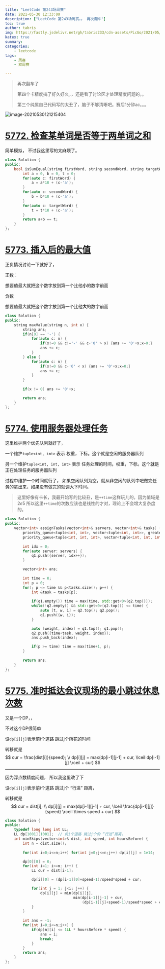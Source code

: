 ```yaml
---
title: "LeetCode 第243场周赛"
date: 2021-05-30 12:33:00
description: ["LeetCode 第243场周赛。。 再次翻车"]
toc: true
author: tabris
img: https://fastly.jsdelivr.net/gh/tabris233/cdn-assets/PicGo/2021/05/30/20210530121215.png
katex: true
summary:
categories:
    - leetcode
tags:
    - 周赛
    - 双周赛

---
```


>    再次翻车了
>
>    第四个卡精度搞了好久好久，，还是看了讨论区才处理精度问题的。。
>
>    第三个纯属自己代码写的太丑了，脑子不够清晰吧。赛后1分钟ac。。。

![image-20210530121215404](https://fastly.jsdelivr.net/gh/tabris233/cdn-assets/PicGo/2021/05/30/20210530121215.png)

# [5772. 检查某单词是否等于两单词之和](https://leetcode-cn.com/contest/weekly-contest-243/problems/check-if-word-equals-summation-of-two-words/)

简单模拟， 不过我这里写的太麻烦了。

```cpp
class Solution {
public:
    bool isSumEqual(string firstWord, string secondWord, string targetWord) {
        int a = 0, b = 0, t = 0;
        for(auto c: firstWord) {
            a = a*10 + (c-'a');
        }
        for(auto c: secondWord) {
            b = b*10 + (c-'a');
        }
        for(auto c: targetWord) {
            t = t*10 + (c-'a');
        }
        return a+b == t;
    }
};
```



# [5773. 插入后的最大值](https://leetcode-cn.com/contest/weekly-contest-243/problems/maximum-value-after-insertion/)

正负情况讨论一下就好了，

正数：

想要值最大就把这个数字放到第一个比他**小**的数字前面

负数

想要值最大就把这个数字放到第一个比他**大**的数字前面



```cpp
class Solution {
public:
    string maxValue(string n, int x) {
        string ans;
        if(n[0] == '-') {
            for(auto c: n) {
                if(x!=0 && c!='-' && c-'0' > x) {ans += '0'+x;x=0;}
                ans += c;
            }
        } else {
            for(auto c: n) {
                if(x!=0 && c-'0' < x) {ans += '0'+x;x=0;}
                ans += c;
            }
        }
        
        if(x != 0) ans += '0'+x;

        return ans;
    }
};
```



# [5774. 使用服务器处理任务](https://leetcode-cn.com/contest/weekly-contest-243/problems/process-tasks-using-servers/)

这里维护两个优先队列就好了，

一个维护`tuple<int, int>` 表示 权重，下标。这个就是空闲的服务器队列

另一个维护`tuple<int, int, int>` 表示 任务处理的时间，权重，下标。这个就是正在处理任务的服务器队列



过程中维护一个时间就行了， 如果空闲队列为空，就从非空闲的队列中吧做完任务的拿出来，如果没有做完的就调大下时间。

>   这里好像有卡长，我最开始写的比较丑，是`++time`这样玩儿的，因为值域是$2e5$ 所以这里`++time`的次数应该也是线性的才对，理论上不会增大复杂度的。



```cpp
class Solution {
public:
    vector<int> assignTasks(vector<int>& servers, vector<int>& tasks) {
        priority_queue<tuple<int, int>, vector<tuple<int, int>>, greater<tuple<int, int>>> q1;                   // weight, index
        priority_queue<tuple<int, int, int>, vector<tuple<int, int, int>>, greater<tuple<int, int, int> > > q2;  // time, weight, index.
        
        int idx = 0;
        for(auto server: servers) {
            q1.push({server, idx++});
        }

        vector<int> ans;
        
        int time = 0;
        int p = 0;
        for(; p <= time && p<tasks.size(); p++) {
            int &task = tasks[p];
            
            if(q1.empty()) time = max(time, std::get<0>(q2.top()));
            while(!q2.empty() && std::get<0>(q2.top()) <= time) {
                auto [t, w, i] = q2.top(); q2.pop();
                q1.push({w, i});
            }

            auto [weight, index] = q1.top(); q1.pop();
            q2.push({time+task, weight, index});
            ans.push_back(index);

            if(p >= time) time = max(time+1, p);
        }
        
        return ans;
    }
};
```



# [5775. 准时抵达会议现场的最小跳过休息次数](https://leetcode-cn.com/contest/weekly-contest-243/problems/minimum-skips-to-arrive-at-meeting-on-time/)

又是一个DP，，

不过这个DP很简单

设`dp[i][j]`表示前i个道路 跳过j个所花的时间

转移就是
$$
cur = \frac{dist[i]}{speed};
\\
dp[i][j] = max(dp[i-1][j-1] + cur, \lceil dp[i-1][j] \rceil + cur)
$$

---

因为浮点数精度问题， 所以我这里改了下

设`dp[i][j]`表示前i个道路 跳过j个 “行进” 距离，   

转移就是
$$
cur = dist[i];
\\
dp[i][j] = max(dp[i-1][j-1] + cur, \lceil \frac{dp[i-1][j]}{speed} \rceil \times speed + cur)
$$


```cpp
class Solution {
public:
    typedef long long int LL;
    LL dp[1001][1001];  // 前i个道路 跳过j个的 “行进”距离， 
    int minSkips(vector<int>& dist, int speed, int hoursBefore) {
        int n = dist.size();
        
        for(int i=0;i<=n;i++) for(int j=0;j<=n;j++) dp[i][j] = 1e14;

        dp[0][0] = 0;
        for(int i=1; i<=n; i++) {
            LL cur = dist[i-1];

            dp[i][0] = (dp[i-1][0]+speed-1)/speed*speed + cur;

            for(int j = 1; j<i; j++) {
                dp[i][j] = min(dp[i][j],
                               min(dp[i-1][j-1] + cur,
                                   (dp[i-1][j]+speed-1)/speed*speed + cur));
            }
        }
        
        int ans = -1;
        for(int i=0;i<=n;i++) {
            if(dp[n][i] <= 1LL * hoursBefore * speed) {
                ans = i;
                break;
            }
        }
        return ans;
    }
};
```

